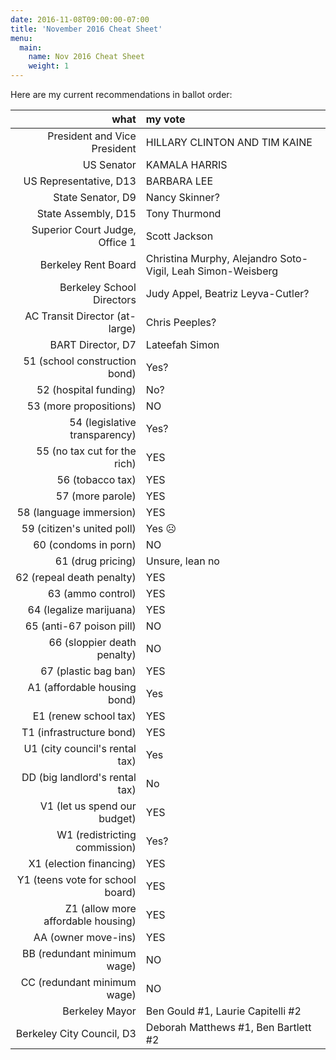 ```yaml
---
date: 2016-11-08T09:00:00-07:00
title: 'November 2016 Cheat Sheet'
menu:
  main:
    name: Nov 2016 Cheat Sheet
    weight: 1
---
```


Here are my current recommendations in ballot order:

<!--more-->

what|my vote
--:|:-----
President and Vice President | HILLARY CLINTON AND TIM KAINE
US Senator | KAMALA HARRIS
US Representative, D13 | BARBARA LEE
State Senator, D9 | Nancy Skinner?
State Assembly, D15 | Tony Thurmond
Superior Court Judge, Office 1 | Scott Jackson
Berkeley Rent Board | Christina Murphy, Alejandro Soto-Vigil, Leah Simon-Weisberg
Berkeley School Directors | Judy Appel, Beatriz Leyva-Cutler?
AC Transit Director (at-large) | Chris Peeples?
BART Director, D7 | Lateefah Simon
51 (school construction bond) | Yes?
52 (hospital funding) | No?
53 (more propositions) | NO
54 (legislative transparency) | Yes?
55 (no tax cut for the rich)| YES
56 (tobacco tax) | YES
57 (more parole) | YES
58 (language immersion) | YES
59 (citizen's united poll) | Yes ☹
60 (condoms in porn) | NO
61 (drug pricing) | Unsure, lean no
62 (repeal death penalty) | YES
63 (ammo control) | YES
64 (legalize marijuana) | YES
65 (anti-67 poison pill) | NO
66 (sloppier death penalty) | NO
67 (plastic bag ban) | YES
A1 (affordable housing bond) | Yes
E1 (renew school tax) | YES
T1 (infrastructure bond) | YES
U1 (city council's rental tax) | Yes
DD (big landlord's rental tax) | No
V1 (let us spend our budget) | YES
W1 (redistricting commission) | Yes?
X1 (election financing) | YES
Y1 (teens vote for school board) | YES
Z1 (allow more affordable housing) | YES
AA (owner move-ins) | YES
BB (redundant minimum wage) | NO
CC (redundant minimum wage) | NO
Berkeley Mayor | Ben Gould #1, Laurie Capitelli #2
Berkeley City Council, D3 | Deborah Matthews #1, Ben Bartlett #2
